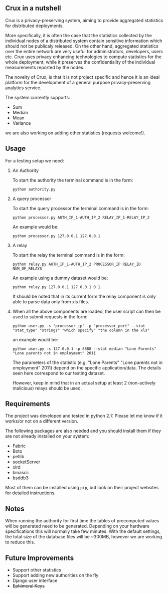 ## Crux in a nutshell


Crux is a privacy-preserving system, aiming to provide aggregated statistics for distributed deployments.

More specifically, it is often the case that the statistics collected by the individual nodes of a distributed system contain sensitive information which should not be publicaly released.
On the other hand, aggregated statistics over the entire network are very useful for administrators, developers, users etc. Crux uses privacy enhancing technologies to compute statistics
for the whole deployment, while it preserves the confidentiality of the individual measurements reported by the nodes.

The novelty of Crux, is that it is not project specific and hence it is an ideal platform for the development of a general purpose privacy-preserving analytics service.


The system currently supports:
* Sum
* Median
* Mean
* Variance

we are also working on adding other statistics (requests welcome!).


## Usage

For a testing setup we need:



1. An Authority


	To start the authority the terminal command is in the form:

	`python authority.py`




2. A query processor

	To start the query processor the terminal command is in the form:

	`python processor.py AUTH_IP_1-AUTH_IP_2 RELAY_IP_1-RELAY_IP_2`


	An example would be:

	`python processor.py 127.0.0.1 127.0.0.1`


3. A relay

	To start the relay the terminal command is in the form:

	`python relay.py AUTH_IP_1-AUTH_IP_2 PROCESSOR_IP RELAY_ID NUM_OF_RELAYS`




	An example using a dummy dataset would be:

	`python relay.py 127.0.0.1 127.0.0.1 0 1`


	It should be noted that in its current form the relay component is only able to parse data only from xls files.



4. When all the above components are loaded, the user script can then be used to submit requests in the form:

	`python user.py -s "processor_ip" -p "processor_port" --stat "stat_type" "strings" "which specify" "the column in the xls"`

	an example would be:

	`python user.py -s 127.0.0.1 -p 8888 --stat median "Lone Parents" "Lone parents not in employment" 2011`


	The parameters of the statistic (e.g. "Lone Parents" "Lone parents not in employment" 2011) depend on the specific application/data. The details seen here correspond to our testing dataset.

	However, keep in mind that in an actual setup at least 2 (non-actively malicious) relays should be used.


## Requirements
The project was developed and tested in python 2.7. Please let me know if it works/or not on a different version.

The following packages are also needed and you should install them if they are not already installed on your system:

* Fabric
* Boto
* petlib
* socketServer
* xlrd
* binascii
* bsddb3

Most of them can be installed using `pip`, but look on their project websites for detailed instructions.


## Notes

When running the authority for first time the tables of precomputed values will be generated need to be generated. Depending on your hardware specifications this will normally take few minutes. With the default settings, the total size of the database files will be ~300MB, however we are working to reduce this.


## Future Improvements

* Support other statistics
* Support adding new authorities on the fly
* Django user interface
* ~~Ephimeral Keys~~

